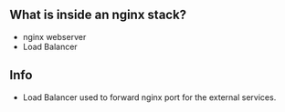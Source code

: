 ## What is inside an nginx stack?
* nginx webserver
* Load Balancer

## Info 
* Load Balancer used to forward nginx port for the external services.
